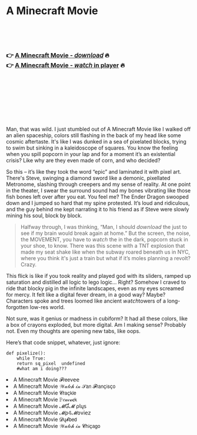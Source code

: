 <h1>A Minecraft Movie</h1>

<br><br><br>

<h3>👉 <a href="https://Jeffs-buckrantferly1987.github.io/tinnroxouc/">A Minecraft Movie - 𝘥𝘰𝘸𝘯𝘭𝘰𝘢𝘥</a> 🔥<br>
👉 <a href="https://Jeffs-buckrantferly1987.github.io/tinnroxouc/">A Minecraft Movie - 𝘸𝘢𝘵𝘤𝘩 in player</a> 🔥
</h3>



<br><br><br><br><br><br><br>


Man, that was wild. I just stumbled out of A Minecraft Movie like I walked off an alien spaceship, colors still flashing in the back of my head like some cosmic aftertaste. It's like I was dunked in a sea of pixelated blocks, trying to swim but sinking in a kaleidoscope of squares. You know the feeling when you spill popcorn in your lap and for a moment it’s an existential crisis? Like why are they even made of corn, and who decided?

So this   – it’s like they took the word “epic” and laminated it with pixel art. There's Steve, swinging a diamond sword like a demonic, pixellated Metronome, slashing through creepers and my sense of reality. At one point in the theater, I swear the surround sound had my bones vibrating like those fish bones left over after you eat. You feel me? The Ender Dragon swooped down and I jumped so hard that my spine protested. It’s loud and ridiculous, and the guy behind me kept narrating it to his friend as if Steve were slowly mining his soul, block by block.

> Halfway through, I was thinking, “Man, I should 𝘥𝘰𝘸𝘯𝘭𝘰𝘢𝘥 the   just to see if my brain would break again at home.” But the screen, the noise, the MOVEMENT, you have to 𝘸𝘢𝘵𝘤𝘩 the   in the dark, popcorn stuck in your shoe, to know. There was this scene with a TNT explosion that made my seat shake like when the subway roared beneath us in NYC, where you think it's just a train but what if it’s moles planning a revolt? Crazy.

This flick is like if you took reality and played god with its sliders, ramped up saturation and distilled all logic to lego logic... Right? Somehow I craved to ride that blocky pig in the infinite landscapes, even as my eyes screamed for mercy. It felt like a digital fever dream, in a good way? Maybe? Characters spoke and trees loomed like ancient 𝘸𝘢𝘵𝘤𝘩towers of a long-forgotten low-res world.

Not sure, was it genius or madness in cubiform? It had all these colors, like a box of crayons exploded, but more digital. Am I making sense? Probably not. Even my thoughts are opening new tabs, like oops.

Here’s that code snippet, whatever, just ignore:

```
def pixelize():
    while True:
    return sq_pixel  undefined
    #what am i doing???
```


<li>A Minecraft Movie 𝓕𝗋𝖾𝖾ν𝖾𝖾</li>
<li>A Minecraft Movie 𝒲𝒶𝓉𝒸𝒽 𝒾𝓃 𝒮𝖺𝗇 𝓕𝗋𝖺𝗇ç𝗂𝗌ç𝗈</li>
<li>A Minecraft Movie 𝓒𝗋𝖺ç𝗄𝗅𝖾</li>
<li>A Minecraft Movie 𝙿𝑒𝒶𝒸𝓸𝐜𝗄</li>
<li>A Minecraft Movie 𝓜Ɠ𝓜 ρ𝗅ų𝗌</li>
<li>A Minecraft Movie 𝓜ρ𝟜𝓜𝗈ν𝗂𝖾𝗓</li>
<li>A Minecraft Movie 𝓓ų𝓫𝖻𝖾𝖽</li>
<li>A Minecraft Movie 𝒲𝒶𝓉𝒸𝒽 𝒾𝓃 𝓒𝗁𝗂ç𝖺𝗀𝗈</li>
